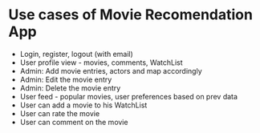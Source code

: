 # Use cases of Movie Recomendation App

- Login, register, logout (with email)
- User profile view - movies, comments, WatchList 
- Admin: Add movie entries, actors  and map accordingly
- Admin: Edit the movie entry
- Admin: Delete the movie entry
- User feed - popular movies, user preferences based on prev data
- User can add a movie to his WatchList
- User can rate the movie 
- User can comment on the movie 
